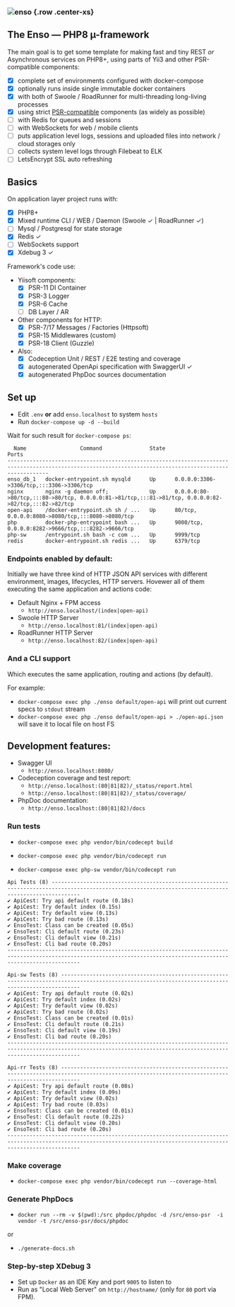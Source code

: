 ### ![enso](/enso.jpg "Enso") {.row .center-xs}

## The Enso &mdash; PHP8 &micro;-framework

The main goal is to get some template for making fast and tiny REST *or* Asynchronous services on PHP8+, using parts of Yii3 and other PSR-compatible components:

- [x] complete set of environments configured with docker-compose
- [x] optionally runs inside single immutable docker containers
- [x] with both of Swoole / RoadRunner for multi-threading long-living processes
- [x] using strict [PSR-compatible](https://www.php-fig.org/psr/) components (as widely as possible)
- [ ] with Redis for queues and sessions
- [ ] with WebSockets for web / mobile clients
- [ ] puts application level logs, sessions and uploaded files into network / cloud storages only
- [ ] collects system level logs through Filebeat to ELK 
- [ ] LetsEncrypt SSL auto refreshing

## Basics

On application layer project runs with:
- [x] PHP8+
- [x] Mixed runtime CLI / WEB / Daemon (Swoole &check; | RoadRunner &check;)
- [ ] Mysql / Postgresql for state storage
- [x] Redis &check;
- [ ] WebSockets support
- [x] Xdebug 3 &check;

Framework's code use:
* Yiisoft components:
  - [x] PSR-11 DI Container
  - [x] PSR-3 Logger
  - [x] PSR-6 Cache
  - [ ] DB Layer / AR
* Other components for HTTP:
  - [x] PSR-7/17 Messages / Factories (Httpsoft)
  - [x] PSR-15 Middlewares (custom)
  - [x] PSR-18 Client (Guzzle)
* Also:
  - [x] Codeception Unit / REST / E2E testing and coverage
  - [x] autogenerated OpenApi specification with SwaggerUI &check;
  - [x] autogenerated PhpDoc sources documentation

## Set up

* Edit `.env` **or** add `enso.localhost` to system `hosts`
* Run ```docker-compose up -d --build```

Wait for such result for `docker-compose ps`:
```shell
  Name                 Command               State                                                  Ports                                                
---------------------------------------------------------------------------------------------------------------------------------------------------------
enso_db_1   docker-entrypoint.sh mysqld      Up      0.0.0.0:3306->3306/tcp,:::3306->3306/tcp                                                            
nginx       nginx -g daemon off;             Up      0.0.0.0:80->80/tcp,:::80->80/tcp, 0.0.0.0:81->81/tcp,:::81->81/tcp, 0.0.0.0:82->82/tcp,:::82->82/tcp
open-api    /docker-entrypoint.sh sh / ...   Up      80/tcp, 0.0.0.0:8080->8080/tcp,:::8080->8080/tcp                                                    
php         docker-php-entrypoint bash ...   Up      9000/tcp, 0.0.0.0:8282->9666/tcp,:::8282->9666/tcp                                                  
php-sw      /entrypoint.sh bash -c com ...   Up      9999/tcp                                                                                            
redis       docker-entrypoint.sh redis ...   Up      6379/tcp                                                                                            
```

### Endpoints enabled by default:
Initially we have three kind of HTTP JSON API services with different environment, images, lifecycles, HTTP servers. Hovewer all of them executing the same application and actions code: 

* Default Nginx + FPM access 
  - ```http://enso.localhost/(index|open-api)```
* Swoole HTTP Server 
  - ```http://enso.localhost:81/(index|open-api)```
* RoadRunner HTTP Server
  - ```http://enso.localhost:82/(index|open-api)```

### And a CLI support
Which executes the same application, routing and actions (by default). 

For example:
* `docker-compose exec php ./enso default/open-api` will print out current specs to `stdout` stream
* `docker-compose exec php ./enso default/open-api > ./open-api.json` will save it to local file on host FS

## Development features:

* Swagger UI
  - ```http://enso.localhost:8080/```
* Codeception coverage and test report:
  - ```http://enso.localhost:(80|81|82)/_status/report.html```
  - ```http://enso.localhost:(80|81|82)/_status/coverage/``` 
* PhpDoc documentation:
  - ```http://enso.localhost:(80|81|82)/docs```

### Run tests ###

* ```docker-compose exec php vendor/bin/codecept build```

* ```docker-compose exec php vendor/bin/codecept run```

* ```docker-compose exec php-sw vendor/bin/codecept run```

```shell
Api Tests (8) -----------------------------------------------------------------------------------------------------------------------------------------------------
✔ ApiCest: Try api default route (0.18s)
✔ ApiCest: Try default index (0.15s)
✔ ApiCest: Try default view (0.13s)
✔ ApiCest: Try bad route (0.13s)
✔ EnsoTest: Class can be created (0.05s)
✔ EnsoTest: Cli default route (0.23s)
✔ EnsoTest: Cli default view (0.21s)
✔ EnsoTest: Cli bad route (0.20s)
-------------------------------------------------------------------------------------------------------------------------------------------------------------------

Api-sw Tests (8) --------------------------------------------------------------------------------------------------------------------------------------------------
✔ ApiCest: Try api default route (0.02s)
✔ ApiCest: Try default index (0.02s)
✔ ApiCest: Try default view (0.02s)
✔ ApiCest: Try bad route (0.02s)
✔ EnsoTest: Class can be created (0.01s)
✔ EnsoTest: Cli default route (0.21s)
✔ EnsoTest: Cli default view (0.19s)
✔ EnsoTest: Cli bad route (0.20s)
-------------------------------------------------------------------------------------------------------------------------------------------------------------------

Api-rr Tests (8) --------------------------------------------------------------------------------------------------------------------------------------------------
✔ ApiCest: Try api default route (0.08s)
✔ ApiCest: Try default index (0.09s)
✔ ApiCest: Try default view (0.02s)
✔ ApiCest: Try bad route (0.03s)
✔ EnsoTest: Class can be created (0.01s)
✔ EnsoTest: Cli default route (0.22s)
✔ EnsoTest: Cli default view (0.20s)
✔ EnsoTest: Cli bad route (0.20s)
-------------------------------------------------------------------------------------------------------------------------------------------------------------------
```

### Make coverage ###

* ```docker-compose exec php vendor/bin/codecept run --coverage-html```

### Generate PhpDocs ###

* ```docker run --rm -v $(pwd):/src phpdoc/phpdoc -d /src/enso-psr  -i vendor -t /src/enso-psr/docs/phpdoc```

or

* ```./generate-docs.sh```

### Step-by-step XDebug 3 ###
* Set up `Docker` as an IDE Key and port `9005` to listen to
* Run as "Local Web Server" on `http://hostname/` (only for `80` port via FPM).
